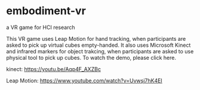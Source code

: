 # embodiment-vr
a VR game for HCI research

This VR game uses Leap Motion for hand tracking, when participants are asked to pick up virtual cubes empty-handed.
It also uses Microsoft Kinect and infrared markers for object trakcing, when participants are asked to use physical tool to pick up cubes.
To watch the demo, please click here.

kinect: https://youtu.be/Aqp4F_AXZBc

Leap Motion: https://www.youtube.com/watch?v=Uvwsj7hK4EI
